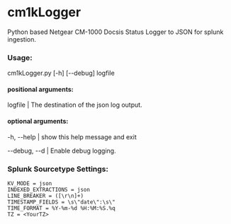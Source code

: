 # cm1kLogger
Python based Netgear CM-1000 Docsis Status Logger to JSON for splunk ingestion. 

### Usage:
cm1kLogger.py [-h] [--debug] logfile

#### positional arguments:
  logfile    |   The destination of the json log output.

#### optional arguments:
  -h, --help   | show this help message and exit
  
  --debug, --d | Enable debug logging.

### Splunk Sourcetype Settings:
```
KV_MODE = json
INDEXED_EXTRACTIONS = json
LINE_BREAKER = ([\r\n]+)
TIMESTAMP_FIELDS = \s\"date\":\s\"
TIME_FORMAT = %Y-%m-%d %H:%M:%S.%q
TZ = <YourTZ>
```
